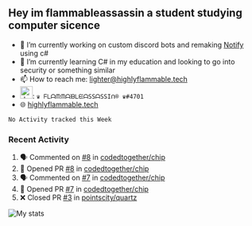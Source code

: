 ## Hey im flammableassassin a student studying computer sicence

- 🔭 I’m currently working on custom discord bots and remaking [Notify](https://github.com/flamableassassin/notify) using c#
- 🌱 I’m currently learning C# in my education and looking to go into security or something similar
- 📫 How to reach me: [lighter@highlyflammable.tech](mailto:lighter@highlyflammable.tech?subject=Hello)
- <img src="https://discord.com/assets/2c21aeda16de354ba5334551a883b481.png" alt="drawing" width="25"/>: `♛ ᖴᒪᗩᙏᙏᗩᙖᒪᙓᗩSSᗩSSIᑎ® ♛#4701`
- 🌐 [highlyflammable.tech](highlyflammable.tech)

<!--START_SECTION:waka-->
```text
No Activity tracked this Week
```
<!--END_SECTION:waka-->

### Recent Activity
<!--START_SECTION:activity-->
1. 🗣 Commented on [#8](https://github.com/codedtogether/chip/issues/8) in [codedtogether/chip](https://github.com/codedtogether/chip)
2. 💪 Opened PR [#8](https://github.com/codedtogether/chip/pull/8) in [codedtogether/chip](https://github.com/codedtogether/chip)
3. 🗣 Commented on [#7](https://github.com/codedtogether/chip/issues/7) in [codedtogether/chip](https://github.com/codedtogether/chip)
4. 💪 Opened PR [#7](https://github.com/codedtogether/chip/pull/7) in [codedtogether/chip](https://github.com/codedtogether/chip)
5. ❌ Closed PR [#3](https://github.com/pointscity/quartz/pull/3) in [pointscity/quartz](https://github.com/pointscity/quartz)
<!--END_SECTION:activity-->

![My stats](https://github-readme-stats.vercel.app/api?username=flamableassassin&count_private=true&show_icons=true&theme=radical&title_color=88ff59)
